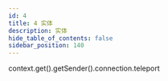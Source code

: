 ```yaml
---
id: 4
title: 4 实体
description: 实体
hide_table_of_contents: false
sidebar_position: 140
---
```




 context.get().getSender().connection.teleport

